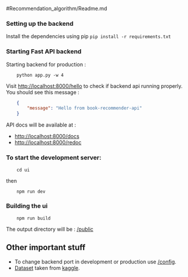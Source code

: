 #Recommendation_algorithm/Readme.md
### Setting up the backend
Install the dependencies using pip 
    ```
        pip install -r requirements.txt
    ```
### Starting Fast API backend
Starting backend for production :
```
    python app.py -w 4
```
Visit 
[http://localhost:8000/hello](http://localhost:8000/hello) 
to check if backend api running properly. You should see this message :
```json
    {
        "message": "Hello from book-recommender-api"
    }
```
API docs will be available at :
- [http://localhost:8000/docs](http://localhost:8000/docs)
- [http://localhost:8000/redoc](http://localhost:8000/redoc)

### To start the development server:
```
    cd ui
```
then
```
    npm run dev
```
### Building the ui
```
    npm run build 
```
The output directory will be : [/public](public)

## Other important stuff
- To change backend port in development or production use [/config](config).
- [Dataset](data) taken from [kaggle](https://www.kaggle.com/datasets/arashnic/book-recommendation-dataset).